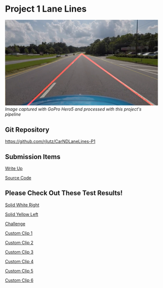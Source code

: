 # Project 1 Lane Lines

[//]: # (Image References)
[image1]: ./artifacts/ScreenShotKIAHero5.png "Lane Lines"

![alt text][image1]
*Image captured with GoPro Hero5 and processed with this project's pipeline*

## Git Repository
https://github.com/rjlutz/CarNDLaneLines-P1

## Submission Items
[Write Up](https://github.com/rjlutz/CarNDLaneLines-P1/blob/master/writeup.ipynb "")

[Source Code](https://github.com/rjlutz/CarNDLaneLines-P1/blob/master/P1.ipynb "")


## Please Check Out These Test Results!

[Solid White Right](https://www.dropbox.com/s/wx6ea5ub707hvl4/solidWhiteRight.mp4?dl=0 "Solid White Right")

[Solid Yellow Left](https://www.dropbox.com/s/xtp8neyqpzhfo3v/solidYellowLeft.mp4?dl=0 "Solid Yellow Left")

[Challenge](https://www.dropbox.com/s/wmoh9y8vg71e931/challenge.MP4?dl=0 "Challenge")


[Custom Clip 1](https://www.dropbox.com/s/2il2guor4oyvo0k/GOPR0059-720-1.mp4?dl=0 "Driving Clip 1")

[Custom Clip 2](https://www.dropbox.com/s/a2wtb6tzf9ooag4/GOPR0059-720-2.mp4?dl=0 "Driving Clip 2")

[Custom Clip 3](https://www.dropbox.com/s/j4jdvgumjwtfev0/GOPR0059-720-3.mp4?dl=0 "Driving Clip 3")

[Custom Clip 4](https://www.dropbox.com/s/1ghb6qz0jiztrz6/GOPR0059-720-4.mp4?dl=0 "Driving Clip 4")

[Custom Clip 5](https://www.dropbox.com/s/5rkzf6d5twhwri4/GOPR0059-720-5.mp4?dl=0 "Driving Clip 5")

[Custom Clip 6](https://www.dropbox.com/s/1ghb6qz0jiztrz6/GOPR0059-720-4.mp4?dl=0 "Driving Clip 6")

